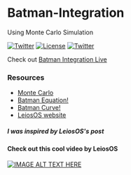 # Batman-Integration
Using Monte Carlo Simulation


[![Twitter](https://img.shields.io/badge/Lang-Js-brightgreen.svg)](https://www.w3schools.com/js/)
[![License](https://img.shields.io/badge/License-GNU--GPLv3-yellow.svg)](https://www.gnu.org/licenses/gpl-3.0.en.html)
[![Twitter](https://img.shields.io/badge/twitter-%40r00tl4b-0099e5.svg)](https://twitter.com/r00tl4b)



Check out [Batman Integration Live](https://suraj-root.github.io/Batman-Integration/)

### Resources
* [Monte Carlo](https://en.wikipedia.org/wiki/Monte_Carlo_method)
* [Batman Equation!](https://math.stackexchange.com/questions/54506/is-this-batman-equation-for-real)
* [Batman Curve!](http://mathworld.wolfram.com/BatmanCurve.html)
* [LeiosOS website](http://leios.github.io/Batman_Montecarlo)

##### I was inspired by LeiosOS's post
#### Check out this cool video by LeiosOS
[![IMAGE ALT TEXT HERE](https://i.ytimg.com/vi/AyBNnkYrSWY/maxresdefault.jpg)](https://www.youtube.com/watch?v=AyBNnkYrSWY)
